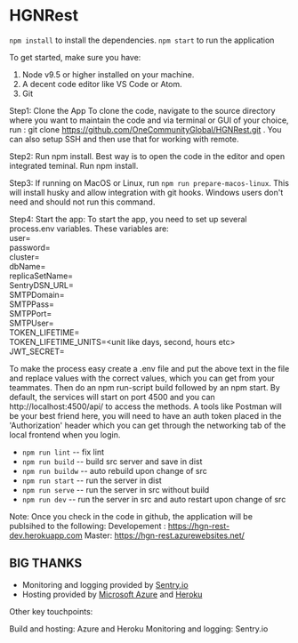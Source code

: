 # HGNRest

`npm install` to install the dependencies. `npm start` to run the application

To get started, make sure you have:

1. Node v9.5 or higher installed on your machine.
2. A decent code editor like VS Code or Atom.
3. Git

Step1: Clone the App
To clone the code, navigate to the source directory where you want to maintain the code and via terminal or GUI of your choice, run : git clone https://github.com/OneCommunityGlobal/HGNRest.git . You can also setup SSH and then use that for working with remote.

Step2: Run npm install. Best way is to open the code in the editor and open integrated teminal. Run npm install.

Step3: If running on MacOS or Linux, run `npm run prepare-macos-linux`. This will install husky and allow integration with git hooks. Windows users don't need and should not run this command.

Step4: Start the app: To start the app, you need to set up several process.env variables. These variables are:  
user=<user>  
password=<password>  
cluster=<clustername>  
dbName=<dbanme>  
replicaSetName=<replicaSet>  
SentryDSN_URL=<SentryURL>  
SMTPDomain=<smtp domain>  
SMTPPass=<smtp user password>  
SMTPPort=<smtp port>  
SMTPUser=<smtp user>  
TOKEN_LIFETIME=<number>  
TOKEN_LIFETIME_UNITS=<unit like days, second, hours etc>  
JWT_SECRET=<secret value>

To make the process easy create a .env file and put the above text in the file and replace values with the correct values, which you can get from your teammates. Then do an npm run-script build followed by an npm start. By default, the services will start on port 4500 and you can http://localhost:4500/api/<routename> to access the methods. A tools like Postman will be your best friend here, you will need to have an auth token placed in the 'Authorization' header which you can get through the networking tab of the local frontend when you login.

- `npm run lint` -- fix lint
- `npm run build` -- build src server and save in dist
- `npm run buildw` -- auto rebuild upon change of src
- `npm run start` -- run the server in dist
- `npm run serve` -- run the server in src without build
- `npm run dev` -- run the server in src and auto restart upon change of src

Note: Once you check in the code in github, the application will be publsihed to the following:
Developement : https://hgn-rest-dev.herokuapp.com
Master: https://hgn-rest.azurewebsites.net/

## BIG THANKS
- Monitoring and logging provided by [Sentry.io](https://sentry.io/welcome/)
- Hosting provided by [Microsoft Azure](https://azure.microsoft.com/en-us/) and [Heroku](https://www.heroku.com/)

Other key touchpoints:

Build and hosting: Azure and Heroku
Monitoring and logging: Sentry.io
